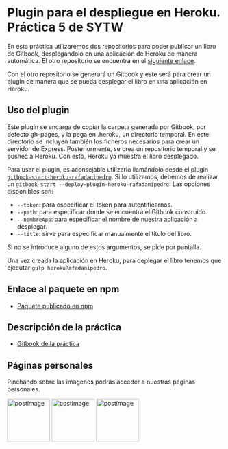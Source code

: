 # Plugin para el despliegue en Heroku. Práctica 5 de SYTW

En esta práctica utilizaremos dos repositorios para poder publicar un libro de Gitbook, desplegándolo en una aplicación de Heroku de manera automática. El otro repositorio se encuentra en el [siguiente enlace](https://github.com/ULL-ESIT-SYTW-1617/gitbook-start-heroku-rafadanipedro).

Con el otro repositorio se generará un Gitbook y este será para crear un plugin de manera que se pueda desplegar el libro en una aplicación en Heroku.

## Uso del plugin
Este plugin se encarga de copiar la carpeta generada por Gitbook, por defecto gh-pages, y la pega en .heroku, un directorio temporal. En este directorio se incluyen también los ficheros necesarios para crear un servidor de Express. Posteriormente, se crea un repositorio temporal y se pushea a Heroku.
Con esto, Heroku ya muestra el libro desplegado.

Para usar el plugin, es aconsejable utilizarlo llamándolo desde el plugin [`gitbook-start-heroku-rafadanipedro`](https://www.npmjs.com/package/gitbook-start-heroku-rafadanipedro). Si lo utilizamos, debemos de realizar un `gitbook-start --deploy=plugin-heroku-rafadanipedro`. Las opciones disponibles son:
* `--token`: para especificar el token para autentificarnos.
* `--path`: para especificar donde se encuentra el Gitbook construido.
* `--nombreApp`: para especificar el nombre de nuestra aplicación a desplegar.
* `--title`: sirve para especificar manualmente el título del libro.

Si no se introduce alguno de estos argumentos, se pide por pantalla.

Una vez creada la aplicación en Heroku, para deplegar el libro tenemos que ejecutar `gulp herokuRafadanipedro`.

## Enlace al paquete en npm
* [Paquete publicado en npm](https://www.npmjs.com/package/plugin-heroku-rafadanipedro)

## Descripción de la práctica
 * [Gitbook de la práctica](https://casianorodriguezleon.gitbooks.io/ull-esit-1617/content/practicas/practicaplugin2.html)

## Páginas personales

Pinchando sobre las imágenes podrás acceder a nuestras páginas personales.

<a href='https://rafaherrero.github.io' target='_blank'><img src='https://avatars2.githubusercontent.com/u/11819652?v=3&s=400' border='0' alt='postimage' width='100px'/></a> <a href='https://danielramosacosta.github.io/' target='_blank'><img src='https://avatars2.githubusercontent.com/u/11427028?v=3&s=400' border='0' alt='postimage' width='100px'/></a> <a href='https://alu0100505078.github.io/' target='_blank'><img src='https://avatars3.githubusercontent.com/u/14938442?v=3&s=400' border='0' alt='postimage' width='100px'/></a>
